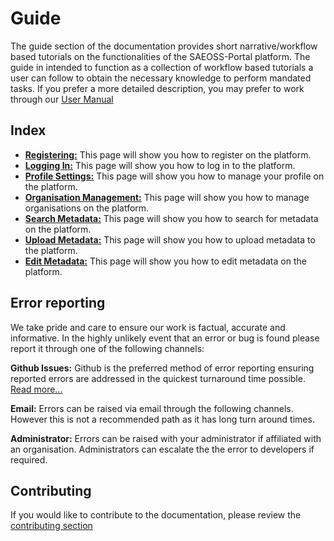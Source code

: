 # Guide
<!-- List all of the Functionalities in BRIEF detail here. This serves as a reference guide where the user manual goes into GREAT detail -->

The guide section of the documentation provides short narrative/workflow based tutorials on the functionalities of the SAEOSS-Portal platform. The guide in intended to function as a collection of workflow based tutorials a user can follow to obtain the necessary knowledge to perform mandated tasks. If you prefer a more detailed description, you may prefer to work through our [User Manual](../manual/index.md)

## Index

* **[Registering:](./registering.md)** This page will show you how to register on the platform.
* **[Logging In:](./logging-in.md)** This page will show you how to log in to the platform.
* **[Profile Settings:](./profile-management.md)** This page will show you how to manage your profile on the platform.
* **[Organisation Management:](./organisation-management.md)** This page will show you how to manage organisations on the platform.
* **[Search Metadata:](./search-metadata.md)** This page will show you how to search for metadata on the platform.
* **[Upload Metadata:](./create-metadata.md)** This page will show you how to upload metadata to the platform.
* **[Edit Metadata:](./edit-metadata.md)** This page will show you how to edit metadata on the platform.

## Error reporting

We take pride and care to ensure our work is factual, accurate and informative. In the highly unlikely event that an error or bug is found please report it through one of the following channels:

**Github Issues:** Github is the preferred method of error reporting ensuring reported errors are addressed in the quickest turnaround time possible. [Read more...](opening-issues.md)

**Email:** Errors can be raised via email through the following channels. However this is not a recommended path as it has long turn around times.

<!-- we need permission to do this before implementing the mails

- info@kartoza.com
- example@sansa.cm
- example@saeonn.com -->

**Administrator:** Errors can be raised with your administrator if affiliated with an organisation. Administrators can escalate the the error to developers if required.

## Contributing

If you would like to contribute to the documentation, please review the [contributing section](../../about/contributing.md)
